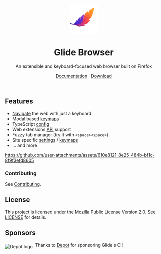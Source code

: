 <div align="center">
  <picture>
    <img src="src/glide/docs/logo.png" alt="Glide" width="96" height="96">
  </picture>

<h1>Glide Browser</h1>

<p>An extensible and keyboard-focused web browser built on Firefox</p>

<p>
    <a href="https://glide-browser.app">Documentation</a>
    ·
    <a href="https://glide-browser.app/#download">Download</a>
  </p>

<br>
</div>

## Features

- [Navigate](https://glide-browser.app/hints) the web with just a keyboard
- Modal based [keymaps](https://glide-browser.app/keys)
- TypeScript [config](https://glide-browser.app/config)
- Web extensions [API](https://glide-browser.app/extensions) support
- Fuzzy tab manager (try it with `<space><space>`)
- Site specific [settings](https://glide-browser.app/cookbook#set-a-pref-for-a-specific-website) / [keymaps](https://glide-browser.app/cookbook#override-a-keymap-for-a-specific-website)
- ... and more

https://github.com/user-attachments/assets/610e8121-8e25-484b-bf1c-8f9f3efd8605

### Contributing

See [Contributing](https://glide-browser.app/contributing).

## License

This project is licensed under the Mozilla Public License Version 2.0. See [LICENSE](LICENSE) for details.

## Sponsors

<p>
  <picture>
    <source media="(prefers-color-scheme: dark)" srcset="https://depot.dev/assets/brand/1693758816/depot-logo-horizontal-on-dark.svg" />
    <source media="(prefers-color-scheme: light)" srcset="https://depot.dev/assets/brand/1693758816/depot-logo-horizontal-on-light.svg" />
    <img
      alt="Depot logo"
      src="https://depot.dev/assets/brand/1693758816/depot-logo-horizontal-on-dark.svg"
      height="36"
      align="middle"
    />
  </picture>
  &nbsp;Thanks to <a href="https://depot.dev">Depot</a> for sponsoring Glide's CI!
</p>

